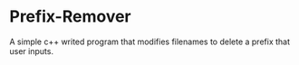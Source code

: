 # Prefix-Remover
A simple c++ writed program that modifies filenames to delete a prefix that user inputs.
